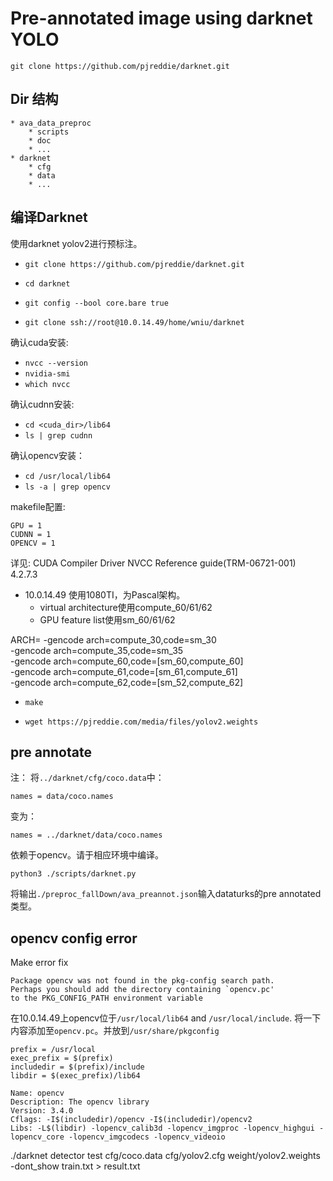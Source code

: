 # Pre-annotated image using darknet YOLO

```
git clone https://github.com/pjreddie/darknet.git
```

## Dir 结构

```
* ava_data_preproc
    * scripts
    * doc
    * ...
* darknet
    * cfg
    * data
    * ...
```

## 编译Darknet

使用darknet yolov2进行预标注。

* `git clone https://github.com/pjreddie/darknet.git`
* `cd darknet`
* `git config --bool core.bare true`

* `git clone ssh://root@10.0.14.49/home/wniu/darknet`

确认cuda安装:

* `nvcc --version`
* `nvidia-smi`
* `which nvcc`

确认cudnn安装:

* `cd <cuda_dir>/lib64`
* `ls | grep cudnn`

确认opencv安装：

* `cd /usr/local/lib64`
* `ls -a | grep opencv`

makefile配置:

```
GPU = 1
CUDNN = 1
OPENCV = 1
```

详见: CUDA Compiler Driver NVCC Reference guide(TRM-06721-001) 4.2.7.3
* 10.0.14.49 使用1080TI，为Pascal架构。
    * virtual architecture使用compute_60/61/62
    * GPU feature list使用sm_60/61/62

ARCH= -gencode arch=compute_30,code=sm_30 \
      -gencode arch=compute_35,code=sm_35 \
      -gencode arch=compute_60,code=[sm_60,compute_60] \
      -gencode arch=compute_61,code=[sm_61,compute_61] \
      -gencode arch=compute_62,code=[sm_52,compute_62]

* `make`

* `wget https://pjreddie.com/media/files/yolov2.weights`

## pre annotate

注：
将`../darknet/cfg/coco.data`中：
```
names = data/coco.names
```
变为：
```
names = ../darknet/data/coco.names
```

依赖于opencv。请于相应环境中编译。

```
python3 ./scripts/darknet.py
```

将输出`./preproc_fallDown/ava_preannot.json`输入dataturks的pre annotated类型。

## opencv config error

Make error fix

```
Package opencv was not found in the pkg-config search path.
Perhaps you should add the directory containing `opencv.pc'
to the PKG_CONFIG_PATH environment variable
```

在10.0.14.49上opencv位于`/usr/local/lib64` and `/usr/local/include`.
将一下内容添加至`opencv.pc`。并放到`/usr/share/pkgconfig`
```
prefix = /usr/local
exec_prefix = $(prefix)
includedir = $(prefix)/include
libdir = $(exec_prefix)/lib64

Name: opencv
Description: The opencv library
Version: 3.4.0
Cflags: -I$(includedir)/opencv -I$(includedir)/opencv2
Libs: -L$(libdir) -lopencv_calib3d -lopencv_imgproc -lopencv_highgui -lopencv_core -lopencv_imgcodecs -lopencv_videoio
```

./darknet detector test cfg/coco.data cfg/yolov2.cfg weight/yolov2.weights -dont_show <data/>train.txt > result.txt
